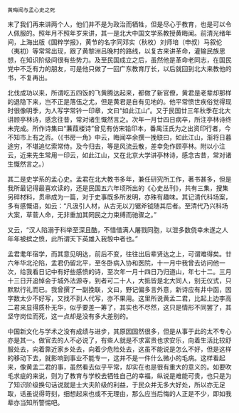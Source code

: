     黄晦闻与孟心史之死 

   末了我们再来讲两个人，他们并不是为政治而牺牲，但是尽心于教育，也是可以令人佩服的。照年月不照年岁来讲，其一是北大中国文学系教授黄晦闻。前清光绪年间，上海出版《国粹学报》，黄节的名字同邓实（秋枚）刘师培（申叔）马叙伦（夷初）等常常出现，跟了黄黎洲吕晚村的路线，以复古来讲革命，灌输民族思想，在知识阶级间很有些势力。及至民国成立之后，虽然他是革命老同志，在国民党中不乏有力的朋友，可是他只做了一回广东教育厅长，以后就回到北大来教他的书，不复再出。

   北伐成功以来，所谓吃五四饭的飞黄腾达起来，都做了新官僚，黄君是老辈却那样的退隐下来，岂不正是落伍之尤，但是黄君是自有见地的。他平常愤世疾俗觉得现时很像明季，为人写字常钤一印章，文曰“如此江山”。又于民国廿三年秋季在北大讲顾亭林诗，感念往昔，常对诸生慨然言之。次年一月廿四日病卒，所注亭林诗终未完成。所作诗集曰“蒹葭楼诗”曾见有仿宋铅印本，番禺汪氏为之出资印行者，今不知市上有之否。（《书房一角》中云，晦闻卒余撰一挽联曰，如此江山，渐将日暮途穷，不堪追忆索常侍。及今归去，等是风流云散，差幸免作顾亭林。附以小注云，近来先生常用一印云，如此江山，又在北京大学讲亭林诗，感念古昔，常对诸生慨然言之。）

   其二是史学系的孟心史。孟君在北大教书多年，兼任研究所工作，著书甚多，但是我所最记得最喜欢读的，还是民国五六年顷所出的《心史丛刊》，共有三集，搜集另碎材料，贯串成为一篇，对于史事既多所发明，亦殊有趣味。其记清代科场案，多有感慨语，如云：“凡汲引人材，从古无以刀锯斧钺随其后者。至清代乃兴科场大案，草菅人命，无非重加其罔民之力束缚而驰骤之。”

   又云，“汉人陷溺于科举至深且酷，不惜借满人屠戮同胞，以泄多数侥幸未遂之人年年被摈之愤，此所谓天下英雄入我彀中者也。”

   孟君耄年宿学，而其意见明达，前后不变，往往出后辈贤达之上，可谓难得矣。廿六年华北沦陷，孟君仍留北平，至冬卧病入协和医院，十一月中我曾去访问他一次，给我看日记中有好些感愤的诗，至次年一月十四日乃归道山，年七十二。三月十三日开追悼会于城外法源寺，到者可二十人，大抵皆是北大同人，别无仪式，只默默行礼而已。我曾撰了一副挽联，文曰，野记偏多言外意，新诗应有井中函，因字数太少不好写，又找不到人代写，亦不果用。这里所说黄孟二君，比起上边李高二君来显得质朴无华，似乎要差一筹了，其实也不尽然，这只是情形不同罢了，其坚守岗位而死，这一点却是没有多大差别的。

   中国新文化与学术之没有成绩与进步，其原因固然很多，但是从事于此的太不专心亦是其一。做官去的人不必说了，有些人就是不求富贵也求安乐，向着生活比较舒服处去，向着靠近家乡处去，向着少危险处去，这虽不能说是怎么不好，但是这样的移动下去，就影响到事业不能专一，这并不是一件什么微小的毛病。这样看起来，像黄孟二君的事，虽然看去似乎平常，却实在也是很有重大的意义的。如要吹毛求疵的来说，则为了教育与学校去牺牲自己的幸福，纵说是难能可贵，也只是为了知识阶级换句话说就是士大夫阶级的利益，于民众并无多大好处，所以亦无足取，话虽说得苛刻，细想起来也或不无理由，那么应当后悔的人正是不少，即如我辈亦当知所警惕吧。

